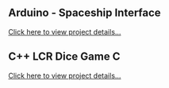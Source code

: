 ## Arduino - Spaceship Interface

<a href = "arduino.md"> Click here to view project details... </a>

## C++ LCR Dice Game C

<a href = "lcr.md"> Click here to view project details... </a>
